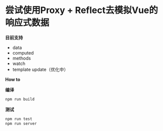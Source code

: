 <h1>尝试使用Proxy + Reflect去模拟Vue的响应式数据</h1>

<b>目前支持</b>
<ul>
  <li>data</li>
  <li>computed</li>
  <li>methods</li>
  <li>watch</li>
  <li>template update（优化中）</li>
</ul>

<b>How to</b>

<b>编译</b>

```javascript
npm run build
```

<b>测试</b>

```javascript
npm run test
npm run server
```